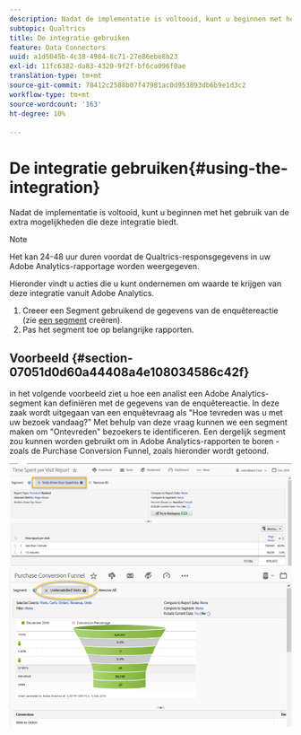 ```yaml
---
description: Nadat de implementatie is voltooid, kunt u beginnen met het gebruik van de extra mogelijkheden die deze integratie biedt.
subtopic: Qualtrics
title: De integratie gebruiken
feature: Data Connectors
uuid: a1d5045b-4c38-4984-8c71-27e86ebe8b23
exl-id: 11fc6382-da83-4320-9f2f-bf6ca096f0ae
translation-type: tm+mt
source-git-commit: 78412c2588b07f47981ac0d953893db6b9e1d3c2
workflow-type: tm+mt
source-wordcount: '163'
ht-degree: 10%

---
```


# De integratie gebruiken{#using-the-integration}

Nadat de implementatie is voltooid, kunt u beginnen met het gebruik van de extra mogelijkheden die deze integratie biedt.

>[!NOTE]
>
>Het kan 24-48 uur duren voordat de Qualtrics-responsgegevens in uw Adobe Analytics-rapportage worden weergegeven.

Hieronder vindt u acties die u kunt ondernemen om waarde te krijgen van deze integratie vanuit Adobe Analytics.

1. Creeer een Segment gebruikend de gegevens van de enquêtereactie (zie [een segment](https://docs.adobe.com/content/help/en/analytics/components/segmentation/seg-home.html) creëren).
1. Pas het segment toe op belangrijke rapporten.

## Voorbeeld {#section-07051d0d60a44408a4e108034586c42f}

in het volgende voorbeeld ziet u hoe een analist een Adobe Analytics-segment kan definiëren met de gegevens van de enquêtereactie. In deze zaak wordt uitgegaan van een enquêtevraag als &quot;Hoe tevreden was u met uw bezoek vandaag?&quot; Met behulp van deze vraag kunnen we een segment maken om &quot;Ontevreden&quot; bezoekers te identificeren. Een dergelijk segment zou kunnen worden gebruikt om in Adobe Analytics-rapporten te boren - zoals de Purchase Conversion Funnel, zoals hieronder wordt getoond.

![](assets/using-1.png) ![](assets/using-2.png)
